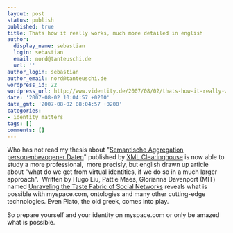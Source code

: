 ```yaml
---
layout: post
status: publish
published: true
title: Thats how it really works, much more detailed in english
author:
  display_name: sebastian
  login: sebastian
  email: nord@tanteuschi.de
  url: ''
author_login: sebastian
author_email: nord@tanteuschi.de
wordpress_id: 22
wordpress_url: http://www.videntity.de/2007/08/02/thats-how-it-really-works-much-more-detailed-in-english/
date: '2007-08-02 10:04:57 +0200'
date_gmt: '2007-08-02 08:04:57 +0200'
categories:
- identity matters
tags: []
comments: []
---
```

<p>Who has not read my thesis about "<a href="http://www.xml-clearinghouse.de/reports/Grenzen_und_Potentiale_semantischer_Aggregation_von_personenbezogenen_Internet-Daten.pdf">Semantische Aggregation personenbezogener Daten</a>" published by  <a href="http://www.xml-clearinghouse.de/">XML Clearinghouse</a> is now able to study a more professional,&nbsp; more precisly, but english drawn up article about "what do we get from virtual identities, if we do so in a much larger approach".&nbsp; Written by Hugo Liu, Pattie Maes, Glorianna Davenport (MIT) named <a href="http://web.media.mit.edu/~hugo/publications/drafts/IJSWIS2006-tastefabrics.pdf">Unraveling the Taste Fabric of Social Networks</a> reveals what is possible with myspace.com, ontologies and many other cutting-edge technologies. Even Plato, the old greek, comes into play.</p>
<p>So prepare yourself and your identity on myspace.com or only be amazed what is possible.</p>
